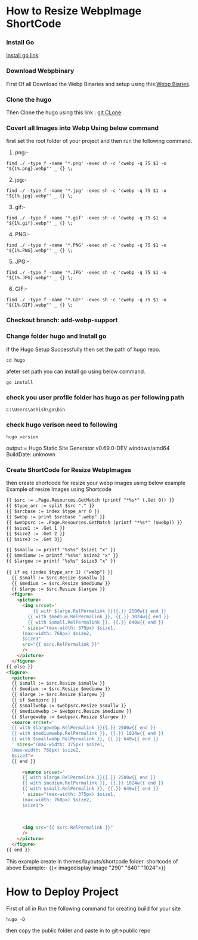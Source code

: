 # How to Resize WebpImage ShortCode
### Install Go
[Install go link](https://golang.org/doc/install)

### Download Webpbinary

First Of all Download the Webp Binaries and setup using this:[Webp Biaries](https://developers.google.com/speed/webp/download).

### Clone the hugo 
Then Clone the hugo using this link : [git CLone](https://github.com/blaubaer/hugo.git).
  
### Covert all  Images into Webp Using below command
first set the root folder of your project and then run the following command. 
1. png:- 
```
find ./ -type f -name '*.png' -exec sh -c 'cwebp -q 75 $1 -o "${1%.png}.webp"' _ {} \;
```
2. jpg:- 
```
find ./ -type f -name '*.jpg' -exec sh -c 'cwebp -q 75 $1 -o "${1%.jpg}.webp"' _ {} \;
```
3. gif:- 
```
find ./ -type f -name '*.gif' -exec sh -c 'cwebp -q 75 $1 -o "${1%.gif}.webp"' _ {} \;
```
4. PNG:- 
```
find ./ -type f -name '*.PNG' -exec sh -c 'cwebp -q 75 $1 -o "${1%.PNG}.webp"' _ {} \;
```
5. JPG:- 
```
find ./ -type f -name '*.JPG' -exec sh -c 'cwebp -q 75 $1 -o "${1%.JPG}.webp"' _ {} \;
```
6. GIF:-
```
find ./ -type f -name '*.GIF' -exec sh -c 'cwebp -q 75 $1 -o "${1%.GIF}.webp"' _ {} \;
```

### Checkout branch: add-webp-support

### Change folder hugo and Install go
If the Hugo Setup Successfully then set the path of hugo repo.
```
cd hugo
```
afeter set path you can install go using below command.
```
go install
```

### check you user profile folder has hugo as per following path
```
C:\Users\ashish\go\bin
```

### check hugo verison need to following
```
hugo version
```
output:= Hugo Static Site Generator v0.69.0-DEV windows/amd64 BuildDate: unknown


### Create ShortCode for Resize WebpImages
then create shortcode for resize your webp images using below example 
Example of resize Images using Shortcode    

```html
{{ $src := .Page.Resources.GetMatch (printf "*%s*" (.Get 0)) }}
{{ $type_arr := split $src "." }}
{{ $srcbase := index $type_arr 0 }}
{{ $webp := print $srcbase ".webp" }}
{{ $webpsrc := .Page.Resources.GetMatch (printf "*%s*" ($webp)) }}
{{ $size1 := .Get 1 }}
{{ $size2 := .Get 2 }}
{{ $size3 := .Get 3}}

{{ $smallw := printf "%s%s" $size1 "x" }}
{{ $mediumw := printf "%s%s" $size2 "x" }}
{{ $largew := printf "%s%s" $size3 "x" }}
 
{{ if eq (index $type_arr 1) ("webp") }}
  {{ $small := $src.Resize $smallw }}
  {{ $medium := $src.Resize $mediumw }}
  {{ $large := $src.Resize $largew }}
  <figure>
    <picture>
      <img srcset='
          {{ with $large.RelPermalink }}{{.}} 2500w{{ end }}
        {{ with $medium.RelPermalink }}, {{.}} 1024w{{ end }}
        {{ with $small.RelPermalink }}, {{.}} 640w{{ end }}
      ' sizes="(max-width: 375px) $size1,
      (max-width: 768px) $size2,
      $size3"
      src="{{ $src.RelPermalink }}"
      />
    </picture>
  </figure>
{{ else }}
<figure>
  <picture>
  {{ $small := $src.Resize $smallw }}
  {{ $medium := $src.Resize $mediumw }}
  {{ $large := $src.Resize $largew }}
  {{ if $webpsrc }}
  {{ $smallwebp := $webpsrc.Resize $smallw }}
  {{ $mediumwebp := $webpsrc.Resize $mediumw }}
  {{ $largewebp := $webpsrc.Resize $largew }}
  <source srcset='
  {{ with $largewebp.RelPermalink }}{{.}} 2500w{{ end }}
  {{ with $mediumwebp.RelPermalink }}, {{.}} 1024w{{ end }}
  {{ with $smallwebp.RelPermalink }}, {{.}} 640w{{ end }}
  ' sizes="(max-width: 375px) $size1,
  (max-width: 768px) $size2,
  $size3"> 
  {{ end }}

      <source srcset='
      {{ with $large.RelPermalink }}{{.}} 2500w{{ end }}
      {{ with $medium.RelPermalink }}, {{.}} 1024w{{ end }}
      {{ with $small.RelPermalink }}, {{.}} 640w{{ end }}
      ' sizes="(max-width: 375px) $size1,
      (max-width: 768px) $size2,
      $size3">
      
            
      
      <img src="{{ $src.RelPermalink }}"
      />
    </picture>
  </figure>
{{ end }}
```
This example create in themes/layouts/shortcode folder.
shortcode of above Example:- {{< imagedisplay image "290" "640" "1024">}}

# How to Deploy Project

First of all in Run the following command for creating build for your site
```
hugo -D
```
then copy the public folder and paste in to git->public repo